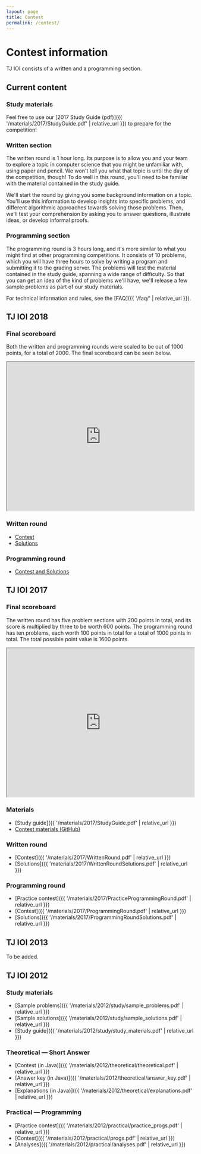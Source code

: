 ```yaml
---
layout: page
title: Contest
permalink: /contest/
---
```


# Contest information

TJ IOI consists of a written and a programming section.


## Current content

### Study materials

Feel free to use our [2017 Study Guide (pdf)]({{ '/materials/2017/StudyGuide.pdf' | relative_url }}) to prepare for the competition!

### Written section

The written round is 1 hour long. Its purpose is to allow you and your team to explore a topic in computer science that you might be unfamiliar with, using paper and pencil. We won't tell you what that topic is until the day of the competition, though! To do well in this round, you'll need to be familiar with the material contained in the study guide.

We'll start the round by giving you some background information on a topic. You'll use this information to develop insights into specific problems, and different algorithmic approaches towards solving those problems. Then, we'll test your comprehension by asking you to answer questions, illustrate ideas, or develop informal proofs.

### Programming section

The programming round is 3 hours long, and it's more similar to what you might find at other programming competitions. It consists of 10 problems, which you will have three hours to solve by writing a program and submitting it to the grading server. The problems will test the material contained in the study guide, spanning a wide range of difficulty. So that you can get an idea of the kind of problems we'll have, we'll release a few sample problems as part of our study materials.

For technical information and rules, see the [FAQ]({{ '/faq/' | relative_url }}).


## TJ IOI 2018

### Final scoreboard

Both the written and programming rounds were scaled to be out of 1000 points, for a total of 2000. The final scoreboard can be seen below.

<iframe src="https://docs.google.com/spreadsheets/d/1JPdhhePvoMyvKm8_zuRKyarwgtgQMTcurHdWXW9SUF8/pubhtml?widget=true&amp;headers=false" style="height: 400px; width: 100%"></iframe>

### Written round

* [Contest](https://docs.google.com/document/d/1lTI9_IteXhIteb6BCLb3RxWkvP82BNEf2xHtSL_WlB8/edit?usp=sharing)
* [Solutions](https://docs.google.com/document/d/1_I2eVWjdZBANivHdbz-xWHyNG6ae2-4k4-yR0l30N1k/edit)

### Programming round

* [Contest and Solutions](https://github.com/justinz2018/TJIOI-2018)

## TJ IOI 2017

### Final scoreboard

The written round has five problem sections with 200 points in total, and its score is multiplied by three to be worth 600 points. The programming round has ten problems, each worth 100 points in total for a total of 1000 points in total. The total possible point value is 1600 points.

<iframe src="https://docs.google.com/spreadsheets/d/1mBtiw56Rq_8BqciAdtiSwSt5kOjcS4EOkJ7WeV_-VyQ/pubhtml?widget=true&amp;headers=false" style="height: 400px; width: 100%"></iframe>

### Materials

* [Study guide]({{ '/materials/2017/StudyGuide.pdf' | relative_url }})
* [Contest materials (GitHub)](https://github.com/tjsct/tjioi-2017)

### Written round

* [Contest]({{ '/materials/2017/WrittenRound.pdf' | relative_url }})
* [Solutions]({{ 'materials/2017/WrittenRoundSolutions.pdf' | relative_url }})

### Programming round

* [Practice contest]({{ '/materials/2017/PracticeProgrammingRound.pdf' | relative_url }})
* [Contest]({{ '/materials/2017/ProgrammingRound.pdf' | relative_url }})
* [Solutions]({{ '/materials/2017/ProgrammingRoundSolutions.pdf' | relative_url }})

## TJ IOI 2013

To be added.


## TJ IOI 2012

### Study materials

* [Sample problems]({{ '/materials/2012/study/sample_problems.pdf' | relative_url }})
* [Sample solutions]({{ '/materials/2012/study/sample_solutions.pdf' | relative_url }})
* [Study guide]({{ '/materials/2012/study/study_materials.pdf' | relative_url }})

### Theoretical &mdash; Short Answer

* [Contest (in Java)]({{ '/materials/2012/theoretical/theoretical.pdf' | relative_url }})
* [Answer key (in Java)]({{ '/materials/2012/theoretical/answer_key.pdf' | relative_url }})
* [Explanations (in Java)]({{ '/materials/2012/theoretical/explanations.pdf' | relative_url }})

### Practical &mdash; Programming

* [Practice contest]({{ '/materials/2012/practical/practice_progs.pdf' | relative_url }})
* [Contest]({{ '/materials/2012/practical/progs.pdf' | relative_url }})
* [Analyses]({{ '/materials/2012/practical/analyses.pdf' | relative_url }})


